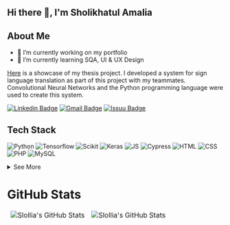 ## Hi there 👋, I'm Sholikhatul Amalia
## About Me
- 🔭 I’m currently working on my portfolio 
- 🌱 I’m currently learning SQA, UI & UX Design
<p> <a href="https://github.com/slollia/Sign-Language-Translator-System">Here</a> is a showcase of my thesis project. I developed a system for sign language translation as part of this project with my teammates. Convolutional Neural Networks and the Python programming language were used to create this system. 

[![Linkedin Badge](https://img.shields.io/badge/-Sholikhatul_Amalia-blue?style=flat-square&logo=Linkedin&logoColor=white&link=https://www.linkedin.com/in/sholikhatul-amalia/)](https://www.linkedin.com/in/sholikhatul-amalia/) [![Gmail Badge](https://img.shields.io/badge/-amalia.career03@gmail.com-c14438?style=flat-square&logo=Gmail&logoColor=white&link=mailto:amalia.career03@gmail.com)](mailto:amalia.career03@gmail.com) [![Issuu Badge](https://img.shields.io/badge/-Portfolio-important?style=flat-square&logo=Issuu&logoColor=white&link=mailto:https://issuu.com/amalia-sholikhatul/docs/port_folio.2022)](https://issuu.com/amalia-sholikhatul/docs/port_folio.2022) 

## Tech Stack
![Python](https://img.shields.io/badge/Python-3776AB?style=for-the-badge&logo=python&logoColor=white)
![Tensorflow](https://img.shields.io/badge/TensorFlow-FF6F00?style=for-the-badge&logo=TensorFlow&logoColor=white)
![Scikit](https://img.shields.io/badge/scikit_learn-F7931E?style=for-the-badge&logo=scikit-learn&logoColor=white)
![Keras](https://img.shields.io/badge/Keras-D00000?style=for-the-badge&logo=Keras&logoColor=white)
![JS](https://img.shields.io/badge/JavaScript-ffca28?style=for-the-badge&logo=JavaScript&logoColor=white)
![Cypress](https://img.shields.io/badge/Cypress-38B2AC.svg?&style=for-the-badge&logo=Cypress&logoColor=white)
![HTML](https://img.shields.io/badge/HTML-E34F26?style=for-the-badge&logo=html5&logoColor=white)
![CSS](https://img.shields.io/badge/CSS-1572B6?style=for-the-badge&logo=css3&logoColor=white)
![PHP](https://img.shields.io/badge/PHP-D00000?style=for-the-badge&logo=PHP&logoColor=white)
![MySQL](https://img.shields.io/badge/MySQL-4EA94B?style=for-the-badge&logo=MySQL&logoColor=white)

<details>
  <summary>See More</summary>
  
![Figma](https://img.shields.io/badge/Figma-F24E1E?style=for-the-badge&logo=figma&logoColor=white)
![Adobe I](https://img.shields.io/badge/Adobe-Illustrator-FF6F00?style=for-the-badge&logo=Adobe-Illustrator&labelColor=393665&logoWidth=15)
![Adobe Pho](https://img.shields.io/badge/Adobe-Photoshop-1572B6?style=for-the-badge&logo=Adobe-Photoshop&labelColor=2f2f5b&logoWidth=15)
![Adobe After Effects](https://img.shields.io/badge/Adobe-After%20Effects-CF96FD?style=for-the-badge&logo=Adobe-After-Effects&labelColor=393665&logoWidth=15)
![Adobe Premiere Pro](https://img.shields.io/badge/Adobe-Premiere%20Pro-9999FF?style=for-the-badge&logo=Adobe-Premiere%20Pro&labelColor=2f2f5b&logoWidth=15)
![Canva](https://img.shields.io/badge/Canva-%2300C4CC.svg?&style=for-the-badge&logo=Canva&logoColor=white)
![Google Colaboratory](https://img.shields.io/badge/Colab-F9AB00?style=for-the-badge&logo=googlecolab&color=525252)
![OpenCV](https://img.shields.io/badge/OpenCV-217346?style=for-the-badge&logo=OpenCV&logoColor=white)

</details>
  
# GitHub Stats

<table align="center" border="0" cellpadding="0" cellspacing="0">
    <thead>
        <tr>
            <td><img src="https://github-readme-stats.vercel.app/api?username=slollia&show_icons=true&locale=en&theme=tokyonight" alt="Slollia's GitHub Stats" />               </td>
            <td><img src="https://streak-stats.demolab.com/?user=slollia&theme=tokyonight" alt="Slollia's GitHub Stats" /></td>
        </tr>
    </thead>
</table>

